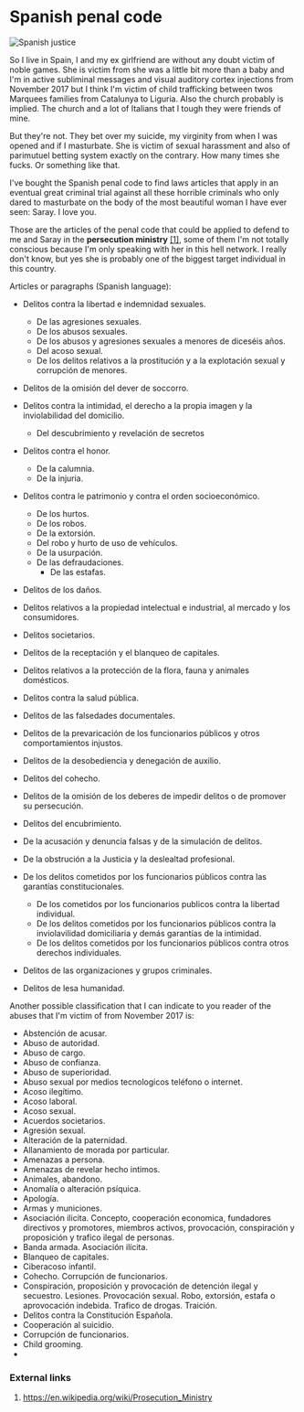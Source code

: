 # Spanish penal code

![Spanish justice](http://telecomlobby.com/Images/remote_neural_monitoring_network_crimes_spanish_penal_code.webp)

So I live in Spain, I and my ex girlfriend are without any doubt victim of noble games. She is victim from she was a little bit more than a baby and I'm in active subliminal messages and visual auditory cortex injections from November 2017 but I think I'm victim of child trafficking between twos Marquees families from Catalunya to Liguria. Also the church probably is implied. The church and a lot of Italians that I tough they were friends of mine.

But they're not. They bet over my suicide, my virginity from when I was opened and if I masturbate. She is victim of sexual harassment and also of parimutuel betting system exactly on the contrary. How many times she fucks. Or something like that.

I've bought the Spanish penal code to find laws articles that apply in an eventual  great criminal trial against all these horrible criminals who only dared to masturbate on the body of the most beautiful woman I have ever seen: Saray.  I love you.

Those are the articles of the penal code that could be applied to defend to me and Saray in the **persecution ministry** [[1]](https://en.wikipedia.org/wiki/Prosecution_Ministry), some of them I'm not totally conscious because I'm only speaking with her in this hell network. I really don't know, but yes she is probably one of the biggest target individual in this country.

Articles or paragraphs (Spanish language):

- Delitos contra la libertad e indemnidad sexuales.
  - De las agresiones sexuales.
  - De los abusos sexuales.
  - De los abusos y agresiones sexuales a menores de diceséis años.
  - Del acoso sexual.
  - De los delitos relativos a la prostitución y a la explotación sexual y corrupción de menores.
- Delitos de la omisión del dever de soccorro.
- Delitos contra la intimidad, el derecho a la propia imagen y la inviolabilidad del domicilio.
  
  - Del descubrimiento y revelación de secretos
- Delitos contra el honor.
  - De la calumnia.
  - De la injuria.
- Delitos contra le patrimonio y contra el orden socioeconómico.
  - De los hurtos.
  - De los robos.
  - De la extorsión.
  - Del robo y hurto de uso de vehículos.
  - De la usurpación.
  - De las defraudaciones.
    - De las estafas.
- Delitos de los daños.
- Delitos relativos a la propiedad intelectual e industrial, al mercado y los consumidores.
- Delitos societarios.
- Delitos de la receptación y el blanqueo de capitales.
- Delitos relativos a la protección de la flora, fauna y animales domésticos.
- Delitos contra la salud pública.
- Delitos de las falsedades documentales.
- Delitos de la prevaricación de los funcionarios públicos y otros comportamientos injustos.
- Delitos de la desobediencia y denegación de auxilio.
- Delitos del cohecho.
- Delitos de la omisión de los deberes de impedir delitos o de promover su persecución.
- Delitos del encubrimiento.
- De la acusación y denuncia falsas y de la simulación de delitos.
- De la obstrución a la Justicia y la deslealtad profesional.
- De los delitos cometidos por los funcionarios públicos contra las garantías constitucionales.
  - De los cometidos por los funcionarios publicos contra la libertad individual.
  - De los delitos cometidos por los funcionarios públicos contra la inviolavilidad domiciliaria y demás garantías de la intimidad.
  - De los delitos cometidos por los funcionarios públicos contra otros derechos individuales.
- Delitos de las organizaciones y grupos criminales.
- Delitos de lesa humanidad.

Another possible classification that I can indicate to you reader of the abuses that I'm victim of from November 2017 is:

- Abstención de acusar.
- Abuso de autoridad.
- Abuso de cargo.
- Abuso de confianza.
- Abuso de superioridad.
- Abuso sexual por medios tecnologicos teléfono o internet.
- Acoso ilegítimo.
- Acoso laboral.
- Acoso sexual.
- Acuerdos societarios.
- Agresión sexual.
- Alteración de la paternidad.
- Allanamiento de morada por particular.
- Amenazas a persona.
- Amenazas de revelar hecho intimos.
- Animales, abandono.
- Anomalía o alteración psíquica.
- Apología.
- Armas y municiones.
- Asociación ilicita. Concepto, cooperación economica, fundadores directivos y promotores, miembros activos, provocación, conspiración y proposición y trafico ilegal de personas.
- Banda armada. Asociación ilícita.
- Blanqueo de capitales.
- Ciberacoso infantil.
- Cohecho. Corrupción de funcionarios.
- Conspiración, proposición y provocación de detención ilegal y secuestro. Lesiones. Provocación sexual. Robo, extorsión, estafa o aprovocación indebida. Trafico de drogas. Traición.
- Delitos contra la Constitución Española.
- Cooperación al suicidio.
- Corrupción de funcionarios.
- Child grooming.
- 

### External links

1. https://en.wikipedia.org/wiki/Prosecution_Ministry

